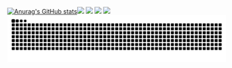 [![Anurag's GitHub stats](https://github-readme-stats.vercel.app/api?username=TatsuyaM2667)](https://github.com/anuraghazra/github-readme-stats)![](http://github-profile-summary-cards.vercel.app/api/cards/most-commit-language?username=TatsuyaM2667&theme=nightowl)
![](http://github-profile-summary-cards.vercel.app/api/cards/repos-per-language?username=TatsuyaM2667&theme=nightowl)
![](http://github-profile-summary-cards.vercel.app/api/cards/productive-time?username=TatsuyaM2667&theme=nightowl&utcOffset=8)
![](http://github-profile-summary-cards.vercel.app/api/cards/stats?username=TatsuyaM2667&theme=nightowl)
![](https://raw.githubusercontent.com/TatsuyaM2667/TatsuyaM2667/output/github-contribution-grid-snake.svg)


<!---
TatsuyaM2667/TatsuyaM2667 is a ✨ special ✨ repository because its `README.md` (this file) appears on your GitHub profile.
You can click the Preview link to take a look at your changes.
--->
